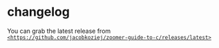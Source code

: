# changelog

You can grab the latest release from
[`<https://github.com/jacobkoziej/zoomer-guide-to-c/releases/latest>`]


[`<https://github.com/jacobkoziej/zoomer-guide-to-c/releases/latest>`]: https://github.com/jacobkoziej/zoomer-guide-to-c/releases/latest
